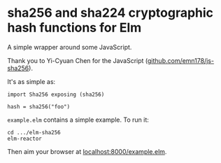 # sha256 and sha224 cryptographic hash functions for Elm

A simple wrapper around some JavaScript.

Thank you to Yi-Cyuan Chen for the JavaScript ([github.com/emn178/js-sha256](https://github.com/emn178/js-sha256)).

It's as simple as:

    import Sha256 exposing (sha256)

    hash = sha256("foo")

`example.elm` contains a simple example. To run it:

    cd .../elm-sha256
    elm-reactor

Then aim your browser at [localhost:8000/example.elm](http://localhost:8000/example.elm).

